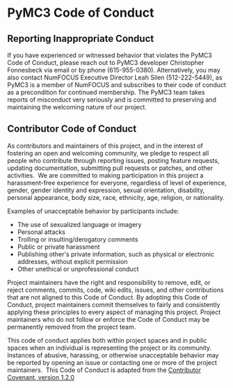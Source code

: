 # PyMC3 Code of Conduct

## Reporting Inappropriate Conduct

If you have experienced or witnessed behavior that violates the PyMC3 Code of Conduct, please reach out to PyMC3 developer Christopher Fonnesbeck via email or by phone (615-955-0380). Alternatively, you may also contact NumFOCUS Executive Director Leah Silen (512-222-5449), as PyMC3 is a member of NumFOCUS and subscribes to their code of conduct as a precondition for continued membership. The PyMC3 team takes reports of misconduct very seriously and is committed to preserving and maintaining the welcoming nature of our project.

## Contributor Code of Conduct ​

As contributors and maintainers of this project, and in the interest of fostering an open and welcoming community, we pledge to respect all people who contribute through reporting issues, posting feature requests, updating documentation, submitting pull requests or patches, and other activities.
​
We are committed to making participation in this project a harassment-free experience for everyone, regardless of level of experience, gender, gender identity and expression, sexual orientation, disability, personal appearance, body size, race, ethnicity, age, religion, or nationality.

Examples of unacceptable behavior by participants include:
* The use of sexualized language or imagery
* Personal attacks
* Trolling or insulting/derogatory comments
* Public or private harassment
* Publishing other's private information, such as physical or electronic addresses, without explicit permission
* Other unethical or unprofessional conduct

Project maintainers have the right and responsibility to remove, edit, or reject comments, commits, code, wiki edits, issues, and other contributions that are not aligned to this Code of Conduct. By adopting this Code of Conduct, project maintainers commit themselves to fairly and consistently applying these principles to every aspect of managing this project. Project maintainers who do not follow or enforce the Code of Conduct may be permanently removed from the project team.

This code of conduct applies both within project spaces and in public spaces when an individual is representing the project or its community.
Instances of abusive, harassing, or otherwise unacceptable behavior may be reported by opening an issue or contacting one or more of the project maintainers.
​
This Code of Conduct is adapted from the [Contributor Covenant, version 1.2.0](http://contributor-covenant.org/version/1/2/0/)
